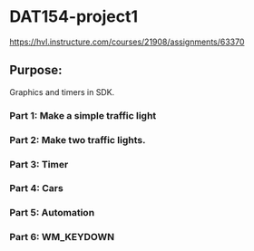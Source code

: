 # DAT154-project1
https://hvl.instructure.com/courses/21908/assignments/63370

## Purpose: 

Graphics and timers in SDK. 

### Part 1: Make a simple traffic light 

### Part 2: Make two traffic lights.

### Part 3: Timer

### Part 4: Cars 

### Part 5: Automation

### Part 6: WM_KEYDOWN
